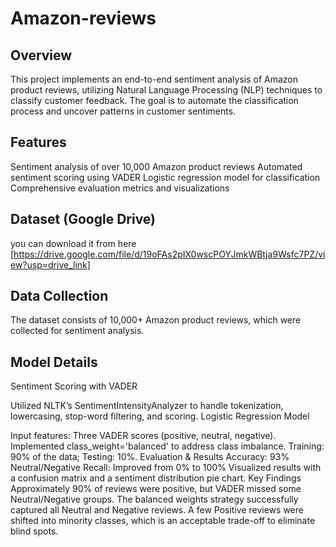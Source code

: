 # Amazon-reviews
## Overview
This project implements an end-to-end sentiment analysis of Amazon product reviews, utilizing Natural Language Processing (NLP) techniques to classify customer feedback. The goal is to automate the classification process and uncover patterns in customer sentiments.

## Features
Sentiment analysis of over 10,000 Amazon product reviews
Automated sentiment scoring using VADER
Logistic regression model for classification
Comprehensive evaluation metrics and visualizations

## Dataset (Google Drive)
you can download it from here [https://drive.google.com/file/d/19oFAs2pIX0wscPOYJmkWBtja9Wsfc7PZ/view?usp=drive_link]

## Data Collection
The dataset consists of 10,000+ Amazon product reviews, which were collected for sentiment analysis.

## Model Details
Sentiment Scoring with VADER

Utilized NLTK’s SentimentIntensityAnalyzer to handle tokenization, lowercasing, stop-word filtering, and scoring.
Logistic Regression Model

Input features: Three VADER scores (positive, neutral, negative).
Implemented class_weight='balanced' to address class imbalance.
Training: 90% of the data; Testing: 10%.
Evaluation & Results
Accuracy: 93%
Neutral/Negative Recall: Improved from 0% to 100%
Visualized results with a confusion matrix and a sentiment distribution pie chart.
Key Findings
Approximately 90% of reviews were positive, but VADER missed some Neutral/Negative groups.
The balanced weights strategy successfully captured all Neutral and Negative reviews.
A few Positive reviews were shifted into minority classes, which is an acceptable trade-off to eliminate blind spots.
